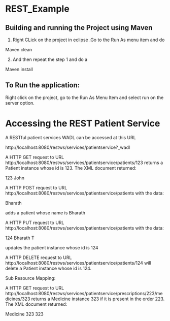 # REST_Example

Building and running the Project using Maven
---------------------------------------

1) Right CLick on the project in eclipse .Go to the Run As menu item and do 

  Maven clean 
  
2) And then repeat the step 1 and do a
  
  Maven install
  

To Run the application:
-------------------------

Right click on the project, go to the Run As Menu Item and select run on the server option.


Accessing the REST Patient Service
=================================


A RESTful patient services WADL can be accessed at this URL 

http://localhost:8080/restws/services/patientservice?_wadl
 

A HTTP GET request to URL http://localhost:8080/restws/services/patientservice/patients/123
returns a Patient instance whose id is 123. The XML document returned:

<?xml version="1.0" encoding="UTF-8" standalone="yes" ?>
 <Patient>
	<id>123</id>
	<name>John</name>
 </Patient>
 

A HTTP POST request to URL http://localhost:8080/restws/services/patientservice/patients
with the data:

<?xml version="1.0" encoding="UTF-8" standalone="yes" ?>
 <Patient>
	<name>Bharath</name>
 </Patient>

adds a patient whose name is Bharath 


A HTTP PUT request to URL http://localhost:8080/restws/services/patientservice/patients
with the data:

<Patient>
   <id>124</id>
   <name>Bharath T</name>
</Patient>

updates the patient instance whose id is 124


A HTTP DELETE request to URL http://localhost:8080/restws/services/patientservice/patients/124
will delete a Patient instance whose id is 124.


Sub Resource Mapping:

A HTTP GET request to URL http://localhost:8080/restws/services/patientservice/prescriptions/223/medicines/323
returns a Medicine instance 323 if it is present in the order 223. The XML document returned:

<?xml version="1.0" encoding="UTF-8" standalone="yes" ?>
 <Medicine>
	<description>Medicine 323</description>
	<id>323</id>
 </Medicine>
